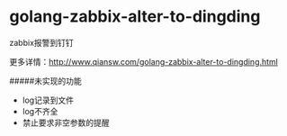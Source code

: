 # golang-zabbix-alter-to-dingding
zabbix报警到钉钉

更多详情：http://www.qiansw.com/golang-zabbix-alter-to-dingding.html



#####未实现的功能
- log记录到文件
- log不齐全
- 禁止要求非空参数的提醒